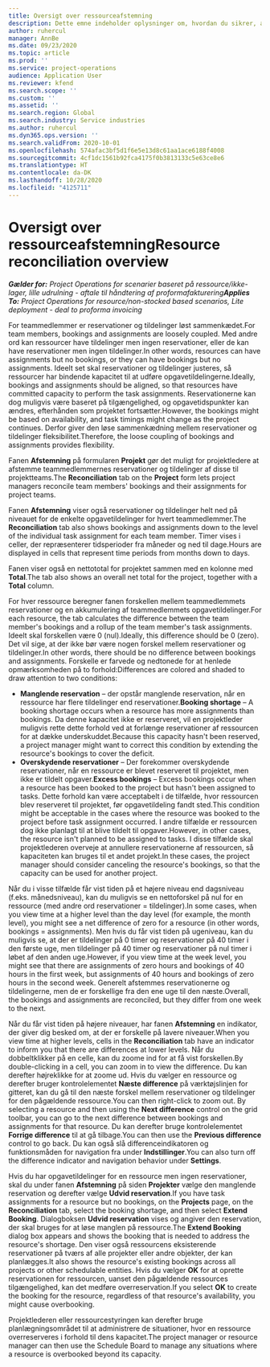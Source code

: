 ```yaml
---
title: Oversigt over ressourceafstemning
description: Dette emne indeholder oplysninger om, hvordan du sikrer, at reservation af ressourcer og tildelinger til opgaver er afstemt.
author: ruhercul
manager: AnnBe
ms.date: 09/23/2020
ms.topic: article
ms.prod: ''
ms.service: project-operations
audience: Application User
ms.reviewer: kfend
ms.search.scope: ''
ms.custom: ''
ms.assetid: ''
ms.search.region: Global
ms.search.industry: Service industries
ms.author: ruhercul
ms.dyn365.ops.version: ''
ms.search.validFrom: 2020-10-01
ms.openlocfilehash: 574afac3bf5d1f6e5e13d8c61aa1ace6188f4008
ms.sourcegitcommit: 4cf1dc1561b92fca4175f0b3813133c5e63ce8e6
ms.translationtype: HT
ms.contentlocale: da-DK
ms.lasthandoff: 10/28/2020
ms.locfileid: "4125711"
---
```

# <a name="resource-reconciliation-overview"></a><span data-ttu-id="09a68-103">Oversigt over ressourceafstemning</span><span class="sxs-lookup"><span data-stu-id="09a68-103">Resource reconciliation overview</span></span>

<span data-ttu-id="09a68-104">_**Gælder for:** Project Operations for scenarier baseret på ressource/ikke-lager, lille udrulning - aftale til håndtering af proformafakturering_</span><span class="sxs-lookup"><span data-stu-id="09a68-104">_**Applies To:** Project Operations for resource/non-stocked based scenarios, Lite deployment - deal to proforma invoicing_</span></span>

<span data-ttu-id="09a68-105">For teammedlemmer er reservationer og tildelinger løst sammenkædet.</span><span class="sxs-lookup"><span data-stu-id="09a68-105">For team members, bookings and assignments are loosely coupled.</span></span> <span data-ttu-id="09a68-106">Med andre ord kan ressourcer have tildelinger men ingen reservationer, eller de kan have reservationer men ingen tildelinger.</span><span class="sxs-lookup"><span data-stu-id="09a68-106">In other words, resources can have assignments but no bookings, or they can have bookings but no assignments.</span></span> <span data-ttu-id="09a68-107">Ideelt set skal reservationer og tildelinger justeres, så ressourcer har bindende kapacitet til at udføre opgavetildelingerne.</span><span class="sxs-lookup"><span data-stu-id="09a68-107">Ideally, bookings and assignments should be aligned, so that resources have committed capacity to perform the task assignments.</span></span> <span data-ttu-id="09a68-108">Reservationerne kan dog muligvis være baseret på tilgængelighed, og opgavetidspunkter kan ændres, efterhånden som projektet fortsætter.</span><span class="sxs-lookup"><span data-stu-id="09a68-108">However, the bookings might be based on availability, and task timings might change as the project continues.</span></span> <span data-ttu-id="09a68-109">Derfor giver den løse sammenkædning mellem reservationer og tildelinger fleksibilitet.</span><span class="sxs-lookup"><span data-stu-id="09a68-109">Therefore, the loose coupling of bookings and assignments provides flexibility.</span></span>

<span data-ttu-id="09a68-110">Fanen **Afstemning** på formularen **Projekt** gør det muligt for projektledere at afstemme teammedlemmernes reservationer og tildelinger af disse til projektteams.</span><span class="sxs-lookup"><span data-stu-id="09a68-110">The **Reconciliation** tab on the **Project** form lets project managers reconcile team members' bookings and their assignments for project teams.</span></span>

<span data-ttu-id="09a68-111">Fanen **Afstemning** viser også reservationer og tildelinger helt ned på niveauet for de enkelte opgavetildelinger for hvert teammedlemmer.</span><span class="sxs-lookup"><span data-stu-id="09a68-111">The **Reconciliation** tab also shows bookings and assignments down to the level of the individual task assignment for each team member.</span></span> <span data-ttu-id="09a68-112">Timer vises i celler, der repræsenterer tidsperioder fra måneder og ned til dage.</span><span class="sxs-lookup"><span data-stu-id="09a68-112">Hours are displayed in cells that represent time periods from months down to days.</span></span>

<span data-ttu-id="09a68-113">Fanen viser også en nettototal for projektet sammen med en kolonne med **Total**.</span><span class="sxs-lookup"><span data-stu-id="09a68-113">The tab also shows an overall net total for the project, together with a **Total** column.</span></span>

<span data-ttu-id="09a68-114">For hver ressource beregner fanen forskellen mellem teammedlemmets reservationer og en akkumulering af teammedlemmets opgavetildelinger.</span><span class="sxs-lookup"><span data-stu-id="09a68-114">For each resource, the tab calculates the difference between the team member's bookings and a rollup of the team member's task assignments.</span></span> <span data-ttu-id="09a68-115">Ideelt skal forskellen være 0 (nul).</span><span class="sxs-lookup"><span data-stu-id="09a68-115">Ideally, this difference should be 0 (zero).</span></span> <span data-ttu-id="09a68-116">Det vil sige, at der ikke bør være nogen forskel mellem reservationer og tildelinger.</span><span class="sxs-lookup"><span data-stu-id="09a68-116">In other words, there should be no difference between bookings and assignments.</span></span> <span data-ttu-id="09a68-117">Forskelle er farvede og nedtonede for at henlede opmærksomheden på to forhold:</span><span class="sxs-lookup"><span data-stu-id="09a68-117">Differences are colored and shaded to draw attention to two conditions:</span></span>

- <span data-ttu-id="09a68-118">**Manglende reservation** – der opstår manglende reservation, når en ressource har flere tildelinger end reservationer.</span><span class="sxs-lookup"><span data-stu-id="09a68-118">**Booking shortage** – A booking shortage occurs when a resource has more assignments than bookings.</span></span> <span data-ttu-id="09a68-119">Da denne kapacitet ikke er reserveret, vil en projektleder muligvis rette dette forhold ved at forlænge reservationer af ressourcen for at dække underskuddet.</span><span class="sxs-lookup"><span data-stu-id="09a68-119">Because this capacity hasn't been reserved, a project manager might want to correct this condition by extending the resource's bookings to cover the deficit.</span></span>
- <span data-ttu-id="09a68-120">**Overskydende reservationer** – Der forekommer overskydende reservationer, når en ressource er blevet reserveret til projektet, men ikke er tildelt opgaver.</span><span class="sxs-lookup"><span data-stu-id="09a68-120">**Excess bookings** – Excess bookings occur when a resource has been booked to the project but hasn't been assigned to tasks.</span></span> <span data-ttu-id="09a68-121">Dette forhold kan være acceptabelt i de tilfælde, hvor ressourcen blev reserveret til projektet, før opgavetildeling fandt sted.</span><span class="sxs-lookup"><span data-stu-id="09a68-121">This condition might be acceptable in the cases where the resource was booked to the project before task assignment occurred.</span></span> <span data-ttu-id="09a68-122">I andre tilfælde er ressourcen dog ikke planlagt til at blive tildelt til opgaver.</span><span class="sxs-lookup"><span data-stu-id="09a68-122">However, in other cases, the resource isn't planned to be assigned to tasks.</span></span> <span data-ttu-id="09a68-123">I disse tilfælde skal projektlederen overveje at annullere reservationerne af ressourcen, så kapaciteten kan bruges til et andet projekt.</span><span class="sxs-lookup"><span data-stu-id="09a68-123">In these cases, the project manager should consider canceling the resource's bookings, so that the capacity can be used for another project.</span></span>

<span data-ttu-id="09a68-124">Når du i visse tilfælde får vist tiden på et højere niveau end dagsniveau (f.eks. månedsniveau), kan du muligvis se en nettoforskel på nul for en ressource (med andre ord reservationer = tildelinger).</span><span class="sxs-lookup"><span data-stu-id="09a68-124">In some cases, when you view time at a higher level than the day level (for example, the month level), you might see a net difference of zero for a resource (in other words, bookings = assignments).</span></span> <span data-ttu-id="09a68-125">Men hvis du får vist tiden på ugeniveau, kan du muligvis se, at der er tildelinger på 0 timer og reservationer på 40 timer i den første uge, men tildelinger på 40 timer og reservationer på nul timer i løbet af den anden uge.</span><span class="sxs-lookup"><span data-stu-id="09a68-125">However, if you view time at the week level, you might see that there are assignments of zero hours and bookings of 40 hours in the first week, but assignments of 40 hours and bookings of zero hours in the second week.</span></span> <span data-ttu-id="09a68-126">Generelt afstemmes reservationerne og tildelingerne, men de er forskellige fra den ene uge til den næste.</span><span class="sxs-lookup"><span data-stu-id="09a68-126">Overall, the bookings and assignments are reconciled, but they differ from one week to the next.</span></span>

<span data-ttu-id="09a68-127">Når du får vist tiden på højere niveauer, har fanen **Afstemning** en indikator, der giver dig besked om, at der er forskelle på lavere niveauer.</span><span class="sxs-lookup"><span data-stu-id="09a68-127">When you view time at higher levels, cells in the **Reconciliation** tab have an indicator to inform you that there are differences at lower levels.</span></span> <span data-ttu-id="09a68-128">Når du dobbeltklikker på en celle, kan du zoome ind for at få vist forskellen.</span><span class="sxs-lookup"><span data-stu-id="09a68-128">By double-clicking in a cell, you can zoom in to view the difference.</span></span> <span data-ttu-id="09a68-129">Du kan derefter højreklikke for at zoome ud. Hvis du vælger en ressource og derefter bruger kontrolelementet **Næste difference** på værktøjslinjen for gitteret, kan du gå til den næste forskel mellem reservationer og tildelinger for den pågældende ressource.</span><span class="sxs-lookup"><span data-stu-id="09a68-129">You can then right-click to zoom out. By selecting a resource and then using the **Next difference** control on the grid toolbar, you can go to the next difference between bookings and assignments for that resource.</span></span> <span data-ttu-id="09a68-130">Du kan derefter bruge kontrolelementet **Forrige difference** til at gå tilbage.</span><span class="sxs-lookup"><span data-stu-id="09a68-130">You can then use the **Previous difference** control to go back.</span></span> <span data-ttu-id="09a68-131">Du kan også slå differenceindikatoren og funktionsmåden for navigation fra under **Indstillinger**.</span><span class="sxs-lookup"><span data-stu-id="09a68-131">You can also turn off the difference indicator and navigation behavior under **Settings**.</span></span>


<span data-ttu-id="09a68-132">Hvis du har opgavetildelinger for en ressource men ingen reservationer, skal du under fanen **Afstemning** på siden **Projekter** vælge den manglende reservation og derefter vælge **Udvid reservation**.</span><span class="sxs-lookup"><span data-stu-id="09a68-132">If you have task assignments for a resource but no bookings, on the **Projects** page, on the **Reconciliation** tab, select the booking shortage, and then select **Extend Booking**.</span></span> <span data-ttu-id="09a68-133">Dialogboksen **Udvid reservation** vises og angiver den reservation, der skal bruges for at løse manglen på ressource.</span><span class="sxs-lookup"><span data-stu-id="09a68-133">The **Extend Booking** dialog box appears and shows the booking that is needed to address the resource's shortage.</span></span> <span data-ttu-id="09a68-134">Den viser også ressourcens eksisterende reservationer på tværs af alle projekter eller andre objekter, der kan planlægges.</span><span class="sxs-lookup"><span data-stu-id="09a68-134">It also shows the resource's existing bookings across all projects or other schedulable entities.</span></span> <span data-ttu-id="09a68-135">Hvis du vælger **OK** for at oprette reservationen for ressourcen, uanset den pågældende ressources tilgængelighed, kan det medføre overreservation.</span><span class="sxs-lookup"><span data-stu-id="09a68-135">If you select **OK** to create the booking for the resource, regardless of that resource's availability, you might cause overbooking.</span></span>

<span data-ttu-id="09a68-136">Projektlederen eller ressourcestyringen kan derefter bruge planlægningsområdet til at administrere de situationer, hvor en ressource overreserveres i forhold til dens kapacitet.</span><span class="sxs-lookup"><span data-stu-id="09a68-136">The project manager or resource manager can then use the Schedule Board to manage any situations where a resource is overbooked beyond its capacity.</span></span>

